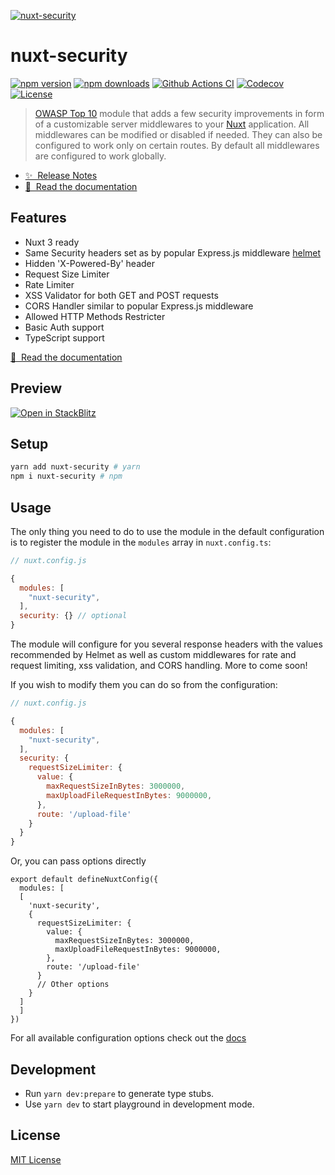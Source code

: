 [![nuxt-security](https://nuxt-security.vercel.app/preview.png)](https://nuxt-security.vercel.app)

# nuxt-security

[![npm version][npm-version-src]][npm-version-href]
[![npm downloads][npm-downloads-src]][npm-downloads-href]
[![Github Actions CI][github-actions-ci-src]][github-actions-ci-href]
[![Codecov][codecov-src]][codecov-href]
[![License][license-src]][license-href]

> [OWASP Top 10](https://cheatsheetseries.owasp.org/cheatsheets/Nodejs_Security_Cheat_Sheet.html#nodejs-security-cheat-sheet) module that adds a few security improvements in form of a customizable server middlewares to your [Nuxt](https://v3.nuxtjs.org) application. All middlewares can be modified or disabled if needed. They can also be configured to work only on certain routes. By default all middlewares are configured to work globally.

- [✨ &nbsp;Release Notes](https://github.com/Baroshem/nuxt-security/releases)
- [📖 &nbsp;Read the documentation](https://nuxt-security.vercel.app)

## Features

- Nuxt 3 ready
- Same Security headers set as by popular Express.js middleware [helmet](https://helmetjs.github.io/)
- Hidden 'X-Powered-By' header
- Request Size Limiter
- Rate Limiter
- XSS Validator for both GET and POST requests
- CORS Handler similar to popular Express.js middleware
- Allowed HTTP Methods Restricter
- Basic Auth support
- TypeScript support

[📖 &nbsp;Read the documentation](https://nuxt-security.vercel.app)

## Preview

[![Open in StackBlitz](https://developer.stackblitz.com/img/open_in_stackblitz.svg)](https://stackblitz.com/github/baroshem/nuxt-security-stackblitz)

## Setup

```sh
yarn add nuxt-security # yarn
npm i nuxt-security # npm
```

## Usage

The only thing you need to do to use the module in the default configuration is to register the module in the `modules` array in `nuxt.config.ts`:

```javascript
// nuxt.config.js

{
  modules: [
    "nuxt-security",
  ],
  security: {} // optional
}
```

The module will configure for you several response headers with the values recommended by Helmet as well as custom middlewares for rate and request limiting, xss validation, and CORS handling. More to come soon!

If you wish to modify them you can do so from the configuration:

```javascript
// nuxt.config.js

{
  modules: [
    "nuxt-security",
  ],
  security: {
    requestSizeLimiter: {
      value: {
        maxRequestSizeInBytes: 3000000,
        maxUploadFileRequestInBytes: 9000000,
      },
      route: '/upload-file'
    }
  }
}
```

Or, you can pass options directly

```js{}[nuxt.config.js]
export default defineNuxtConfig({
  modules: [
  [
    'nuxt-security',
    {
      requestSizeLimiter: {
        value: {
          maxRequestSizeInBytes: 3000000,
          maxUploadFileRequestInBytes: 9000000,
        },
        route: '/upload-file'
      }
      // Other options
    }
  ]
  ]
})
```

For all available configuration options check out the [docs](https://nuxt-security.vercel.app)

## Development

- Run `yarn dev:prepare` to generate type stubs.
- Use `yarn dev` to start playground in development mode.

## License

[MIT License](./LICENSE)

<!-- Badges -->

[npm-version-src]: https://img.shields.io/npm/v/nuxt-security/latest.svg
[npm-version-href]: https://npmjs.com/package/nuxt-security
[npm-downloads-src]: https://img.shields.io/npm/dt/nuxt-security.svg
[npm-downloads-href]: https://npmjs.com/package/nuxt-security
[github-actions-ci-src]: https://github.com/baroshem/nuxt-security/actions/workflows/ci.yml/badge.svg
[github-actions-ci-href]: https://github.com/baroshem/nuxt-security/actions?query=workflow%3Aci
[codecov-src]: https://img.shields.io/codecov/c/github/baroshem/nuxt-security.svg
[codecov-href]: https://codecov.io/gh/baroshem/nuxt-security
[license-src]: https://img.shields.io/npm/l/nuxt-security.svg
[license-href]: https://npmjs.com/package/nuxt-security
